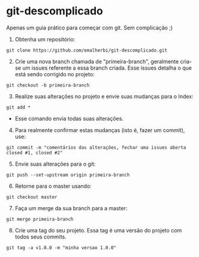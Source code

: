 # git-descomplicado

Apenas um guia prático para começar com git. Sem complicação ;)

1) Obtenha um repositório:

```
git clone https://github.com/emalherbi/git-descomplicado.git
```

2) Crie uma nova branch chamada de "primeira-branch", geralmente cria-se um issues referente a essa branch criada. Esse issues detalha o que está sendo corrigido no projeto:

```
git checkout -b primeira-branch
```

3) Realize suas alterações no projeto e envie suas mudanças para o Index:

```
git add *
```

* Esse comando envia todas suas alterações.

4) Para realmente confirmar estas mudanças (isto é, fazer um commit), use:

```
git commit -m "comentários das alterações, fechar uma issues aberta closed #1, closed #2"
```

5) Envie suas alterações para o git:

```
git push --set-upstream origin primeira-branch
```

6) Retorne para o master usando:

```
git checkout master
```

7) Faça um merge da sua branch para a master:

```
git merge primeira-branch
```

8) Crie uma tag do seu projeto. Essa tag é uma versão do projeto com todos seus commits.

```
git tag -a v1.0.0 -m "minha versao 1.0.0"
```

